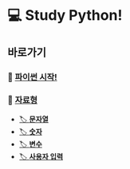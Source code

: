 # 💻 Study Python!

## 바로가기

### 📌 [파이썬 시작!](./setting_process)
### 📌 [자료형](./data_type)
- [🏷 **문자열**](./string)
- [🏷 **숫자**](./number)
- [🏷 **변수**](./variable)
- [🏷 **사용자 입력**](./input)
